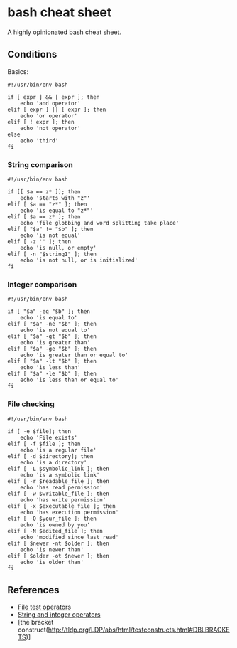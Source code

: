 # bash cheat sheet

A highly opinionated bash cheat sheet.

## Conditions

Basics:

    #!/usr/bin/env bash
    
    if [ expr ] && [ expr ]; then
        echo 'and operator'
    elif [ expr ] || [ expr ]; then
        echo 'or operator'
    elif [ ! expr ]; then
        echo 'not operator'
    else
        echo 'third'
    fi

### String comparison

    #!/usr/bin/env bash
    
    if [[ $a == z* ]]; then
        echo 'starts with "z"'
    elif [ $a == "z*" ]; then
        echo 'is equal to "z*"'
    elif [ $a == z* ]; then
        echo 'file globbing and word splitting take place'
    elif [ "$a" != "$b" ]; then
        echo 'is not equal'
    elif [ -z '' ]; then
        echo 'is null, or empty'
    elif [ -n "$string1" ]; then
        echo 'is not null, or is initialized'
    fi

### Integer comparison

    #!/usr/bin/env bash
    
    if [ "$a" -eq "$b" ]; then
        echo 'is equal to'
    elif [ "$a" -ne "$b" ]; then
        echo 'is not equal to'
    elif [ "$a" -gt "$b" ]; then
        echo 'is greater than'
    elif [ "$a" -ge "$b" ]; then
        echo 'is greater than or equal to'
    elif [ "$a" -lt "$b" ]; then
        echo 'is less than'
    elif [ "$a" -le "$b" ]; then
        echo 'is less than or equal to'
    fi

### File checking

    #!/usr/bin/env bash
    
    if [ -e $file]; then
        echo 'File exists'
    elif [ -f $file ]; then
        echo 'is a regular file'
    elif [ -d $directory]; then
        echo 'is a directory'
    elif [ -L $symbolic_link ]; then
        echo 'is a symbolic link'
    elif [ -r $readable_file ]; then
        echo 'has read permission'
    elif [ -w $writable_file ]; then
        echo 'has write permission'
    elif [ -x $executable_file ]; then
        echo 'has execution permission'
    elif [ -O $your_file ]; then
        echo 'is owned by you'
    elif [ -N $edited_file ]; then
        echo 'modified since last read'
    elif [ $newer -nt $older ]; then
        echo 'is newer than'
    elif [ $older -ot $newer ]; then
        echo 'is older than'
    fi

## References

* [File test operators](http://tldp.org/LDP/abs/html/fto.html)
* [String and integer operators](http://tldp.org/LDP/abs/html/comparison-ops.html)
* [the bracket construct(http://tldp.org/LDP/abs/html/testconstructs.html#DBLBRACKETS)]
